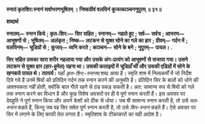 **स्नातं कृतशिर:स्नानं सर्वाभरणभूषितम् ।** **निष्कग्रीवं वलयिनं कूजत्काञ्चननूपुरम् ॥ ३१॥** 

**शब्दार्थ** 

**स्नातम्—** **स्नान किये** **; कृत-शिर:—** **सिर सहित** **; स्नानम्—** **नहाते हुए** **; सर्व—** **सर्वत्र** **; आभरण—** **आभूषणों से** **;** **भूषितम्—** **अलंकृत** **; निष्क—** **लटकन से युक्त सोने का गले का हार** **; ग्रीवम्—** **गर्दन में** **; वलयिनम्—** **चूडिय़ों से** **;** **कूजत्—** **ध्वनि करते** **; काञ्चन—** **सोने के बने** **; नूपुरम्—** **पायल।** **.** 

**सिर सहित उसका सारा शरीर नहलाया गया और उसके अंग-प्रत्यंग को आभूषणों** **से सजाया गया। उसने लटकन से युक्त हार (हार-हुमेल) पहना था। उसकी कलाइयों में** **चूडिय़ाँ थीं और उसकी एडिय़ों में सोने के खनकते पायल थे।** **तात्पर्य :** यहाँ *कृत-शिर:-स्नानम्* शब्द आया है। स्मृति शाष में नित्यकर्मों में जो निर्देश दिये गये हैं उनमें षियों को प्रतिदिन गर्दन तक स्नान करने की अनुमति है। प्रतिदिन सिर के बालों को धोने की आवश्यकता नहीं होती, क्योंकि बाल गीले रहने से ठंड पकड़ सकती है। अत: सामान्य रूप से षियों को गले तक स्नान करने का विधान है और कुछ विशेष अवसरों पर ही वे पूर्ण स्नान करती हैं। इस अवसर पर देवहूति ने पूर्ण स्नान किया और अपने केशों को ठीक से धोया। जब षी सामान्य स्नान करती है, तो उसे *मल-स्नान* कहते हैं, किन्तु जब वह सिर समेत पूर्ण स्नान करती है, तो उसे *शिर-स्नान* कहते हैं। ऐसे अवसर पर सिर में लगाने के लिए काफी तेल लगता है। स्मृतिशाष के टीकाकारों का यही आदेश है।  
